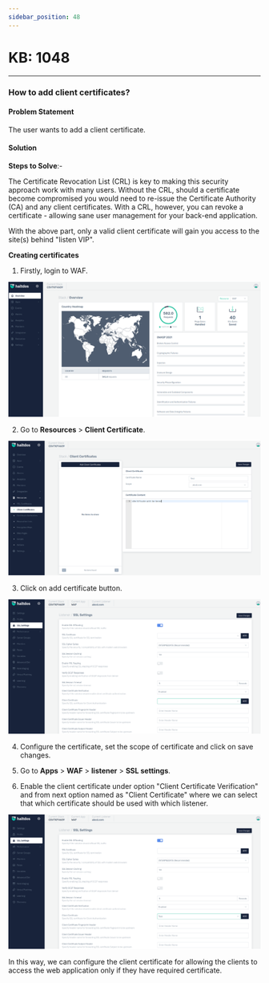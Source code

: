 ```yaml
---
sidebar_position: 48
---
```


# KB: 1048
-----------

### **How to add client certificates?**

#### **Problem Statement**

The user wants to add a client certificate.

#### **Solution**

**Steps to Solve**:-

The Certificate Revocation List (CRL) is key to making this security approach work with many users. Without the CRL, should a certificate become compromised you would need to re-issue the Certificate Authority (CA) and any client certificates. With a CRL, however, you can revoke a certificate - allowing sane user management for your back-end application.

With the above part, only a valid client certificate will gain you access to the site(s) behind "listen VIP". 

**Creating certificates**

1. Firstly, login to WAF.

![kb-1048](/img/waf/v7/kb/overview_kb_1048_1.png)

2. Go to **Resources** > **Client Certificate**.

![kb-1048](/img/waf/v7/kb/certificate_kb_1048_2.png)

3. Click on add certificate button.

![kb-1048](/img/waf/v7/kb/certificate_kb_1048_3.png)

4. Configure the certificate, set the scope of certificate and click on save changes.

5. Go to **Apps** > **WAF** > **listener** > **SSL settings**.
 
6. Enable the client certificate under option "Client Certificate Verification" and from next option named as "Client Certificate" where we can select that which certificate should be used with which listener.

![kb-1048](/img/waf/v7/kb/certificate_kb_1048_4.png)

In this way, we can configure the client certificate for allowing the clients to access the web application only if they have required certificate.

